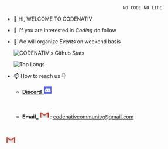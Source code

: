                                                  NO CODE NO LIFE
- 👋 Hi, WELCOME TO CODENATIV
- 👀 I’f you are interested in *Coding* do follow 
- 👾 We will organize *Events* on weekend basis 

    ![**CODENATIV's** **Github** **Stats**](https://github-readme-stats.vercel.app/api?username=Codenativ-Community&count_private=true&show_icons=true&theme=radical&hide_rank=false)
    
    ![Top Langs](https://github-readme-stats.vercel.app/api/top-langs/?username=Codenativ-Community)
- 📫 How to reach us 👇
    - [**Discord_**](https://discord.gg/b8F6tddQp7)<img src="disco.png" height="20" width ="20"/>
    <p>&nbsp;</p>
    
    - **Email_**<img src="email.png" height="20" width ="32"/>: codenativcommunity@gmail.com
    <p>&nbsp;</p>

<img src="email.png" height="20" width ="32"/>

